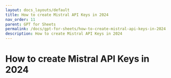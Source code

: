 ```yaml
---
layout: docs_layouts/default
title: How to create Mistral API Keys in 2024
nav_order: 11
parent: GPT for Sheets
permalink: /docs/gpt-for-sheets/how-to-create-mistral-api-keys-in-2024
description: How to create Mistral API Keys in 2024
---
```


# How to create Mistral API Keys in 2024
